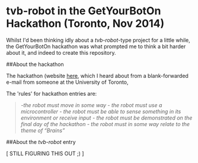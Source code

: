 
tvb-robot in the GetYourBotOn Hackathon (Toronto, Nov 2014) 
===========================================================

Whilst I'd been thinking idly about a *tvb-robot*-type project for a little while, the GetYourBotOn hackathon was what prompted me to think a bit harder about it, and indeed to create this repository.


##About the hackathon
 
The hackathon (website [here](http://www.getyourboton.com/), which I heard about from a blank-forwarded e-mail from someone at the University of Toronto, 

The 'rules' for hackathon entries are: 

> *-the robot must move in some way*
> *- the robot must use a microcontroller*
> *- the robot must be able to sense something in its environment or receive input*
> *- the robot must be demonstrated on the final day of the hackathon*
> *- the robot must in some way relate to the theme of “Brains”*


##About the *tvb-robot* entry

[ STILL FIGURING THIS OUT ;) ]






